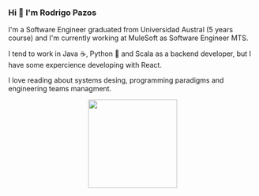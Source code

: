 ### Hi 👋 I'm Rodrigo Pazos

I'm a Software Engineer graduated from Universidad Austral (5 years course) and I'm currently working at MuleSoft as Software Engineer MTS.

I tend to work in Java :coffee:, Python :snake: and Scala as a backend developer, but I have some expercience developing with React.

I love reading about systems desing, programming paradigms and engineering teams managment.

<p align="center">
<a href="https://github.com/rpazos98">
  <img height="180em" src="https://github-readme-stats-eight-theta.vercel.app/api?username=rpazos98&show_icons=true&theme=dark&include_all_commits=true&count_private=true"/>
</a>
</p>
